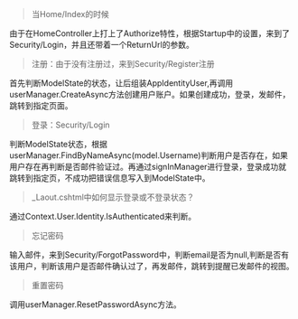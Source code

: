 > 当Home/Index的时候

由于在HomeController上打上了Authorize特性，根据Startup中的设置，来到了Security/Login，并且还带着一个ReturnUrl的参数。

> 注册：由于没有注册过，来到Security/Register注册

首先判断ModelState的状态，让后组装AppIdentityUser,再调用userManager.CreateAsync方法创建用户账户。如果创建成功，登录，发邮件，跳转到指定页面。

> 登录：Security/Login

判断ModelState状态，根据userManager.FindByNameAsync(model.Username)判断用户是否存在，如果用户存在再判断是否邮件验证过。再通过signInManager进行登录，登录成功就跳转到指定页，不成功把错误信息写入到ModelState中。

> _Laout.cshtml中如何显示登录或不登录状态？

通过Context.User.Identity.IsAuthenticated来判断。

> 忘记密码

输入邮件，来到Security/ForgotPassword中，判断email是否为null,判断是否有该用户，判断该用户是否邮件确认过了，再发邮件，跳转到提醒已发邮件的视图。

> 重置密码

调用userManager.ResetPasswordAsync方法。

